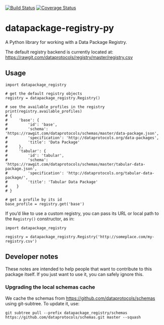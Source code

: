 [![Build Status](https://travis-ci.org/okfn/datapackage-registry-py.svg)](https://travis-ci.org/okfn/datapackage-registry-py)
[![Coverage Status](https://coveralls.io/repos/okfn/datapackage-registry-py/badge.svg?branch=master&service=github)](https://coveralls.io/github/okfn/datapackage-registry-py?branch=master)

datapackage-registry-py
=======================

A Python library for working with a Data Package Registry.

The default registry backend is currently located at:
<https://rawgit.com/dataprotocols/registry/master/registry.csv>

Usage
-----

``` {.sourceCode .python}
import datapackage_registry

# get the default registry objects
registry = datapackage_registry.Registry()

# see the available profiles in the registry
print(registry.available_profiles)
# {
#     'base': {
#         'id': 'base',
#         'schema': 'https://rawgit.com/dataprotocols/schemas/master/data-package.json',
#         'specification': 'http://dataprotocols.org/data-packages',
#         'title': 'Data Package'
#     },
#     'tabular': {
#         'id': 'tabular',
#         'schema': 'https://rawgit.com/dataprotocols/schemas/master/tabular-data-package.json',
#         'specification': 'http://dataprotocols.org/tabular-data-package/',
#         'title': 'Tabular Data Package'
#    }
# }

# get a profile by its id
base_profile = registry.get('base')
```

If you’d like to use a custom registry, you can pass its URL or local
path to the `Registry()` constructor, as in:

``` {.sourceCode .python}
import datapackage_registry

registry = datapackage_registry.Registry('http://someplace.com/my-registry.csv')
```

Developer notes
---------------

These notes are intended to help people that want to contribute to this
package itself. If you just want to use it, you can safely ignore this.

### Upgrading the local schemas cache

We cache the schemas from <https://github.com/dataprotocols/schemas>
using git-subtree. To update it, use:

    git subtree pull --prefix datapackage_registry/schemas https://github.com/dataprotocols/schemas.git master --squash

